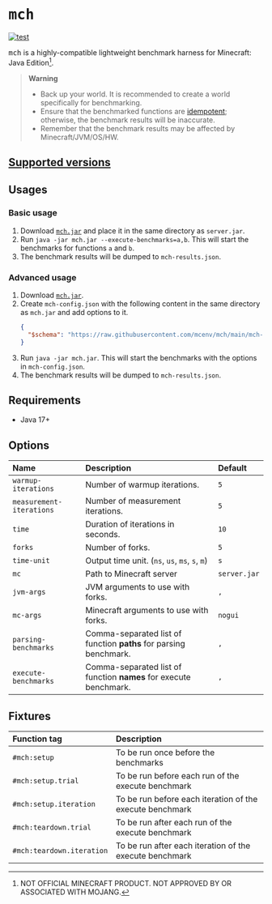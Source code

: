 # <samp>mch</samp>

[![test](https://github.com/mcenv/mch/actions/workflows/test.yml/badge.svg)](https://github.com/mcenv/mch/actions/workflows/test.yml)

<samp>mch</samp> is a highly-compatible lightweight benchmark harness for Minecraft: Java Edition[^1].

> **Warning**
> - Back up your world. It is recommended to create a world specifically for benchmarking.
> - Ensure that the benchmarked functions are [idempotent](https://en.wikipedia.org/wiki/Idempotence); otherwise, the benchmark results will be inaccurate.
> - Remember that the benchmark results may be affected by Minecraft/JVM/OS/HW.

## [Supported versions](https://github.com/mcenv/mch/blob/versions/versions.csv)

## Usages

### Basic usage

1. Download [`mch.jar`](https://github.com/mcenv/mch/releases/latest/download/mch.jar) and place it in the same directory as `server.jar`.
2. Run `java -jar mch.jar --execute-benchmarks=a,b`. This will start the benchmarks for functions `a` and `b`.
3. The benchmark results will be dumped to `mch-results.json`.

### Advanced usage

1. Download [`mch.jar`](https://github.com/mcenv/mch/releases/latest/download/mch.jar).
2. Create `mch-config.json` with the following content in the same directory as `mch.jar` and add options to it.
   ```json
   {
     "$schema": "https://raw.githubusercontent.com/mcenv/mch/main/mch-config-schema.json"
   }
   ```
3. Run `java -jar mch.jar`. This will start the benchmarks with the options in `mch-config.json`.
4. The benchmark results will be dumped to `mch-results.json`.

## Requirements

- Java 17+

## Options

| Name                     | Description                                                       | Default      |
|:-------------------------|:------------------------------------------------------------------|:-------------|
| `warmup-iterations`      | Number of warmup iterations.                                      | `5`          |
| `measurement-iterations` | Number of measurement iterations.                                 | `5`          |
| `time`                   | Duration of iterations in seconds.                                | `10`         |
| `forks`                  | Number of forks.                                                  | `5`          |
| `time-unit`              | Output time unit. (`ns`, `us`, `ms`, `s`, `m`)                    | `s`          |
| `mc`                     | Path to Minecraft server                                          | `server.jar` |
| `jvm-args`               | JVM arguments to use with forks.                                  | `,`          |
| `mc-args`                | Minecraft arguments to use with forks.                            | `nogui`      |
| `parsing-benchmarks`     | Comma-separated list of function **paths** for parsing benchmark. | `,`          |
| `execute-benchmarks`     | Comma-separated list of function **names** for execute benchmark. | `,`          |

## Fixtures

| Function tag              | Description                                              |
|:--------------------------|:---------------------------------------------------------|
| `#mch:setup`              | To be run once before the benchmarks                     |
| `#mch:setup.trial`        | To be run before each run of the execute benchmark       |
| `#mch:setup.iteration`    | To be run before each iteration of the execute benchmark |
| `#mch:teardown.trial`     | To be run after each run of the execute benchmark        |
| `#mch:teardown.iteration` | To be run after each iteration of the execute benchmark  |

[^1]: NOT OFFICIAL MINECRAFT PRODUCT. NOT APPROVED BY OR ASSOCIATED WITH MOJANG.
